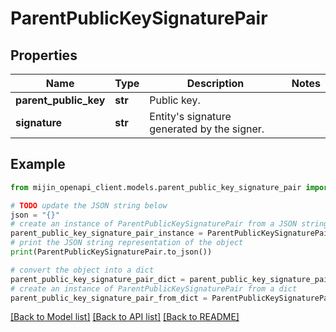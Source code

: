 # ParentPublicKeySignaturePair


## Properties

Name | Type | Description | Notes
------------ | ------------- | ------------- | -------------
**parent_public_key** | **str** | Public key. | 
**signature** | **str** | Entity&#39;s signature generated by the signer. | 

## Example

```python
from mijin_openapi_client.models.parent_public_key_signature_pair import ParentPublicKeySignaturePair

# TODO update the JSON string below
json = "{}"
# create an instance of ParentPublicKeySignaturePair from a JSON string
parent_public_key_signature_pair_instance = ParentPublicKeySignaturePair.from_json(json)
# print the JSON string representation of the object
print(ParentPublicKeySignaturePair.to_json())

# convert the object into a dict
parent_public_key_signature_pair_dict = parent_public_key_signature_pair_instance.to_dict()
# create an instance of ParentPublicKeySignaturePair from a dict
parent_public_key_signature_pair_from_dict = ParentPublicKeySignaturePair.from_dict(parent_public_key_signature_pair_dict)
```
[[Back to Model list]](../README.md#documentation-for-models) [[Back to API list]](../README.md#documentation-for-api-endpoints) [[Back to README]](../README.md)


